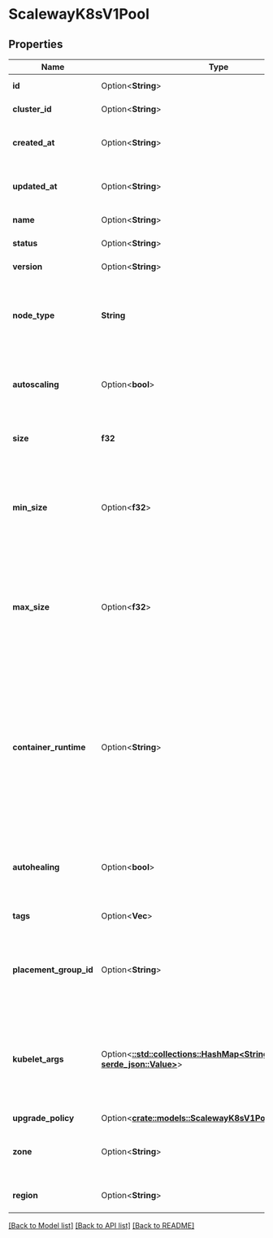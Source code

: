 # ScalewayK8sV1Pool

## Properties

Name | Type | Description | Notes
------------ | ------------- | ------------- | -------------
**id** | Option<**String**> | The ID of the pool | [optional]
**cluster_id** | Option<**String**> | The cluster ID of the pool | [optional]
**created_at** | Option<**String**> | The date at which the pool was created | [optional]
**updated_at** | Option<**String**> | The date at which the pool was last updated | [optional]
**name** | Option<**String**> | The name of the pool | [optional]
**status** | Option<**String**> | The status of the pool | [optional][default to Status_Unknown]
**version** | Option<**String**> | The version of the pool | [optional]
**node_type** | **String** | The node type is the type of Scaleway Instance wanted for the pool | 
**autoscaling** | Option<**bool**> | The enablement of the autoscaling feature for the pool | [optional]
**size** | **f32** | The size (number of nodes) of the pool | 
**min_size** | Option<**f32**> | The minimun size of the pool. Note that this fields will be used only when autoscaling is enabled. | [optional]
**max_size** | Option<**f32**> | The maximum size of the pool. Note that this fields will be used only when autoscaling is enabled. | [optional]
**container_runtime** | Option<**String**> | The customization of the container runtime is available for each pool. Note that `docker` is the only supporter runtime at the moment. Others are to be considered experimental.  | [optional][default to ContainerRuntime_UnknownRuntime]
**autohealing** | Option<**bool**> | The enablement of the autohealing feature for the pool | [optional]
**tags** | Option<**Vec<String>**> | The tags associated with the pool | [optional]
**placement_group_id** | Option<**String**> | The placement group ID in which all the nodes of the pool will be created | [optional]
**kubelet_args** | Option<[**::std::collections::HashMap<String, serde_json::Value>**](serde_json::Value.md)> | The Kubelet arguments to be used by this pool. Note that this feature is to be considered as experimental | [optional]
**upgrade_policy** | Option<[**crate::models::ScalewayK8sV1PoolUpgradePolicy**](scaleway_k8s_v1_Pool_upgrade_policy.md)> |  | [optional]
**zone** | Option<**String**> | The Zone in which the Pool's node will be spawn in | [optional]
**region** | Option<**String**> | The cluster region of the pool | [optional]

[[Back to Model list]](../README.md#documentation-for-models) [[Back to API list]](../README.md#documentation-for-api-endpoints) [[Back to README]](../README.md)


